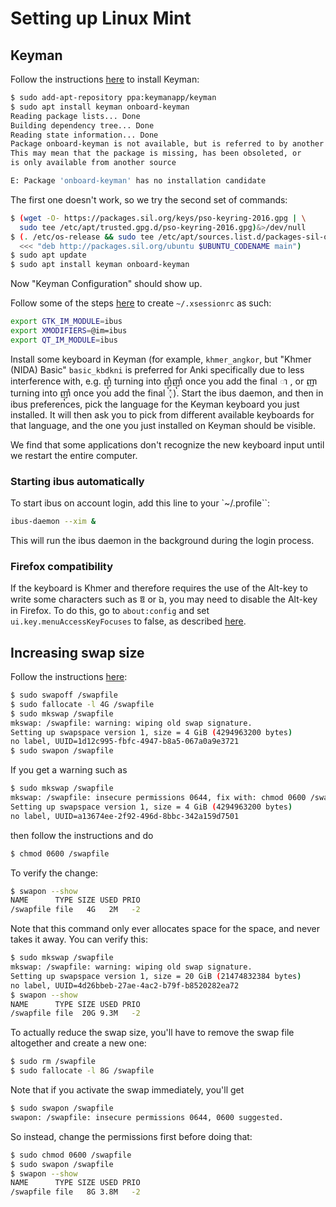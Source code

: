 # Setting up Linux Mint

## Keyman

Follow the instructions [here](https://keyman.com/linux/) to install Keyman:

```bash
$ sudo add-apt-repository ppa:keymanapp/keyman
$ sudo apt install keyman onboard-keyman
Reading package lists... Done
Building dependency tree... Done
Reading state information... Done
Package onboard-keyman is not available, but is referred to by another package.
This may mean that the package is missing, has been obsoleted, or
is only available from another source

E: Package 'onboard-keyman' has no installation candidate
```

The first one doesn't work, so we try the second set of commands:

```bash
$ (wget -O- https://packages.sil.org/keys/pso-keyring-2016.gpg | \
  sudo tee /etc/apt/trusted.gpg.d/pso-keyring-2016.gpg)&>/dev/null
$ (. /etc/os-release && sudo tee /etc/apt/sources.list.d/packages-sil-org.list >/dev/null \
  <<< "deb http://packages.sil.org/ubuntu $UBUNTU_CODENAME main")
$ sudo apt update
$ sudo apt install keyman onboard-keyman
```

Now "Keyman Configuration" should show up.

Follow some of the steps [here](https://help.keyman.com/knowledge-base/101) to create `~/.xsessionrc` as such:

```bash
export GTK_IM_MODULE=ibus
export XMODIFIERS=@im=ibus
export QT_IM_MODULE=ibus
```

Install some keyboard in Keyman (for example, `khmer_angkor`, but "Khmer (NIDA) Basic" `basic_kbdkni` is preferred for Anki specifically due to less interference with, e.g. ញុំ turning into ញុំញ៉ាំ once you add the final ា , or ញា turning into ញ៉ាំ once you add the final ុំ). Start the ibus daemon, and then in ibus preferences, pick the language for the Keyman keyboard you just installed. It will then ask you to pick from different available keyboards for that language, and the one you just installed on Keyman should be visible.

We find that some applications don't recognize the new keyboard input until we restart the entire computer.

### Starting ibus automatically

To start ibus on account login, add this line to your `~/.profile``:

```bash
ibus-daemon --xim &
```

This will run the ibus daemon in the background during the login process.

### Firefox compatibility

If the keyboard is Khmer and therefore requires the use of the Alt-key to write some characters such as ឱ or ឯ, you may need to disable the Alt-key in Firefox. To do this, go to `about:config` and set `ui.key.menuAccessKeyFocuses` to false, as described [here](https://support.mozilla.org/en-US/questions/1278533).

## Increasing swap size

Follow the instructions [here](https://old.reddit.com/r/linuxmint/comments/uhjyir/how_to_increase_swap_size/i76gsi9/):

```bash
$ sudo swapoff /swapfile
$ sudo fallocate -l 4G /swapfile
$ sudo mkswap /swapfile
mkswap: /swapfile: warning: wiping old swap signature.
Setting up swapspace version 1, size = 4 GiB (4294963200 bytes)
no label, UUID=1d12c995-fbfc-4947-b8a5-067a0a9e3721
$ sudo swapon /swapfile
```

If you get a warning such as

```bash
$ sudo mkswap /swapfile
mkswap: /swapfile: insecure permissions 0644, fix with: chmod 0600 /swapfile
Setting up swapspace version 1, size = 4 GiB (4294963200 bytes)
no label, UUID=a13674ee-2f92-496d-8bbc-342a159d7501
```

then follow the instructions and do

```bash
$ chmod 0600 /swapfile
```

To verify the change:

```bash
$ swapon --show
NAME      TYPE SIZE USED PRIO
/swapfile file   4G   2M   -2
```

Note that this command only ever allocates space for the space, and never takes it away. You can verify this:

```bash
$ sudo mkswap /swapfile
mkswap: /swapfile: warning: wiping old swap signature.
Setting up swapspace version 1, size = 20 GiB (21474832384 bytes)
no label, UUID=4d26bbeb-27ae-4ac2-b79f-b8520282ea72
$ swapon --show
NAME      TYPE SIZE USED PRIO
/swapfile file  20G 9.3M   -2
```

To actually reduce the swap size, you'll have to remove the swap file altogether and create a new one:

```bash
$ sudo rm /swapfile
$ sudo fallocate -l 8G /swapfile
```

Note that if you activate the swap immediately, you'll get

```bash
$ sudo swapon /swapfile 
swapon: /swapfile: insecure permissions 0644, 0600 suggested.
```

So instead, change the permissions first before doing that:

```bash
$ sudo chmod 0600 /swapfile
$ sudo swapon /swapfile
$ swapon --show        
NAME      TYPE SIZE USED PRIO
/swapfile file   8G 3.8M   -2
```
